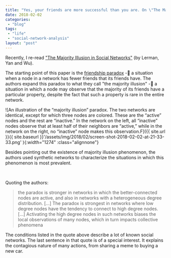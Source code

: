 ```yaml
---
title: "Yes, your friends are more successful than you are. On \"The Majority Illusion in Social Networks\""
date: 2018-02-02
categories: 
 - "blog"
tags: 
 - "life"
 - "social-network-analysis"
layout: "post"
---
```


Recently, I re-read ["The Majority Illusion in Social Networks"](http://arxiv.org/pdf/1506.03022v1.pdf) (by Lerman, Yan and Wu).

The starting point of this paper is the [friendship paradox](https://en.wikipedia.org/wiki/Friendship_paradox) - a situation when a node in a network has fewer friends that its friends have. The authors expand this paradox to what they call "the majority illusion" - a situation in which a node may observe that the majority of its friends have a particular property, despite the fact that such a property is rare in the entire network.

![An illustration of the “majority illusion” paradox. The two networks are identical, except for which three nodes are colored. These are the “active” nodes and the rest are “inactive.” In the network on the left, all “inactive” nodes observe that at least half of their neighbors are “active,” while in the network on the right, no “inactive” node makes this observation.F]({{ site.url }}{{ site.baseurl }}'/assets/img/2018/02/screen-shot-2018-02-02-at-21-33-33.png' ){:width="1274" :class="alignnone"}

Besides pointing out the existence of majority illusion phenomenon, the authors used synthetic networks to characterize the situations in which this phenomenon is most prevalent.

 

Quoting the authors:

> the paradox is stronger in networks in which the better-connected nodes are active, and also in networks with a heterogeneous degree distribution. [...] The paradox is strongest in networks where low degree nodes have the tendency to connect to high degree nodes. [...] Activating the high degree nodes in such networks biases the local observations of many nodes, which in turn impacts collective phenomena


The conditions listed in the quote above describe a lot of known social networks. The last sentence in that quote is of a special interest. It explains the contagious nature of many actions, from sharing a meme to buying a new car.

 

